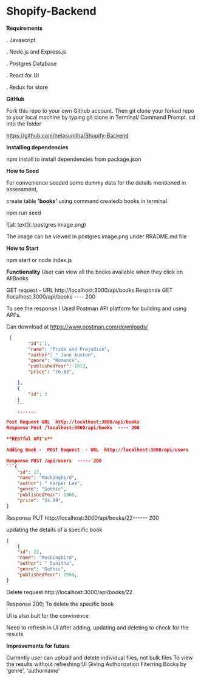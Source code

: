 # Shopify-Backend

**Requirements**

. Javascript

. Node.js and Express.js

. Postgres Database

. React for UI

. Redux for store


**GitHub**

Fork this repo to your own Github account. Then git clone your forked repo to your local machine by typing git clone in Terminal/ Command Prompt. cd into the folder

https://github.com/nelasunitha/Shopify-Backend

**Installing dependencies**

npm install to install dependencies from package.json

**How to Seed**

For convenience seeded some dummy data for the details mentioned in assessment,

create table **'books'**  using command createdb books in terminal.

npm run seed

![alt text](./postgres image.png)

The image can be viewed in postgres image.png under RRADME.md file

**How to Start**

npm start or node index.js

**Functionality**
User can view all the books available when they click on AllBooks

GET request -  URL  http://localhost:3000/api/books
Response GET /localhost:3000/api/books  ---- 200

To see the response I Used Postman API platform for building and using API's.

Can download at https://www.postman.com/downloads/



``` json
 {
        "id": 1,
        "name": "Pride and Prejudice",
        "author": " Jane Austen",
        "genre": "Romance",
        "publishedYear": 1813,
        "price": "16.83",

    },
    {
        "id": 3
    }
    ```
    .......

Post Request URL  http://localhost:3000/api/books
Response Post /localhost:3000/api/books  ---- 200

**RESTful API's**

Adding Book -  POST Request  - URL  http://localhost:3000/api/users

Response POST /api/users  ----- 200
```{
    "id": 23,
    "name": "Mockingbird",
    "author": " Harper Lee",
    "genre": "Gothic",
    "publishedYear": 1960,
    "price": "24.99",
}
```

Response PUT http://localhost:3000/api/books/22------ 200

updating the details of a specific book


``` json
[
    {
    "id": 22,
    "name": "Mockingbird",
    "author": " Sunitha",
    "genre": "Gothic",
    "publishedYear": 1960,
}
```
Delete request http://localhost:3000/api/books/22

Response 200;
 To delete the specific book

 UI is also buit for the convinence

Need to refresh in UI after adding, updating and deleting to check for the results


**Improvements for future**

Currently user can upload and delete individual files, not bulk files
To view the results without refreshing UI
Giving Authorization
Fiterring Books by 'genre', 'authorname'
